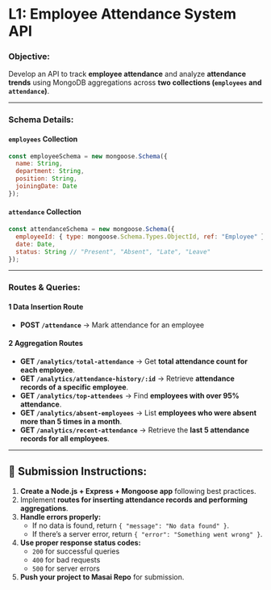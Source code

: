 # **L1: Employee Attendance System API**  

### **Objective:**  
Develop an API to track **employee attendance** and analyze **attendance trends** using MongoDB aggregations across **two collections (`employees` and `attendance`)**.  

---

### **Schema Details:**  

#### **`employees` Collection**  
```js
const employeeSchema = new mongoose.Schema({
  name: String,
  department: String,
  position: String,
  joiningDate: Date
});
```

#### **`attendance` Collection**  
```js
const attendanceSchema = new mongoose.Schema({
  employeeId: { type: mongoose.Schema.Types.ObjectId, ref: "Employee" },
  date: Date,
  status: String // "Present", "Absent", "Late", "Leave"
});
```

---

### **Routes & Queries:**  

#### **1️ Data Insertion Route**  
- **POST `/attendance`** → Mark attendance for an employee  

#### **2️ Aggregation Routes**  

- **GET `/analytics/total-attendance`** → Get **total attendance count for each employee**.  
- **GET `/analytics/attendance-history/:id`** → Retrieve **attendance records of a specific employee**.  
- **GET `/analytics/top-attendees`** → Find **employees with over 95% attendance**.  
- **GET `/analytics/absent-employees`** → List **employees who were absent more than 5 times in a month**.  
- **GET `/analytics/recent-attendance`** → Retrieve the **last 5 attendance records for all employees**.  

---

## **📌 Submission Instructions:**  

1. **Create a Node.js + Express + Mongoose app** following best practices.  
2. Implement **routes for inserting attendance records and performing aggregations**.  
3. **Handle errors properly:**  
   - If no data is found, return `{ "message": "No data found" }`.  
   - If there’s a server error, return `{ "error": "Something went wrong" }`.  
4. **Use proper response status codes:**  
   - `200` for successful queries  
   - `400` for bad requests  
   - `500` for server errors  
5. **Push your project to Masai Repo** for submission.  
